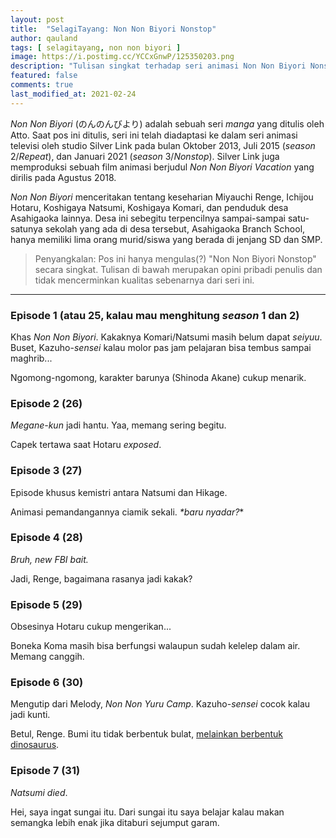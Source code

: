 ```yaml
---
layout: post
title:  "SelagiTayang: Non Non Biyori Nonstop"
author: qauland
tags: [ selagitayang, non non biyori ]
image: https://i.postimg.cc/YCCxGnwP/125350203.png
description: "Tulisan singkat terhadap seri animasi Non Non Biyori Nonstop."
featured: false
comments: true
last_modified_at: 2021-02-24
---
```


*Non Non Biyori* (のんのんびより) adalah sebuah seri *manga* yang ditulis oleh Atto. Saat pos ini ditulis, seri ini telah diadaptasi ke dalam seri animasi televisi oleh studio Silver Link pada bulan Oktober 2013, Juli 2015 (*season* 2/*Repeat*), dan Januari 2021 (*season* 3/*Nonstop*). Silver Link juga memproduksi sebuah film animasi berjudul *Non Non Biyori Vacation* yang dirilis pada Agustus 2018.

*Non Non Biyori* menceritakan tentang keseharian Miyauchi Renge, Ichijou Hotaru, Koshigaya Natsumi, Koshigaya Komari, dan penduduk desa Asahigaoka lainnya. Desa ini sebegitu terpencilnya sampai-sampai satu-satunya sekolah yang ada di desa tersebut, Asahigaoka Branch School, hanya memiliki lima orang murid/siswa yang berada di jenjang SD dan SMP.

> Penyangkalan: Pos ini hanya mengulas(?) "Non Non Biyori Nonstop" secara singkat. Tulisan di bawah merupakan opini pribadi penulis dan tidak mencerminkan kualitas sebenarnya dari seri ini.

---

### Episode 1 (atau 25, kalau mau menghitung *season* 1 dan 2)

Khas *Non Non Biyori*. Kakaknya Komari/Natsumi masih belum dapat *seiyuu*. Buset, Kazuho-*sensei* kalau molor pas jam pelajaran bisa tembus sampai maghrib...

Ngomong-ngomong, karakter barunya (Shinoda Akane) cukup menarik.

### Episode 2 (26)

*Megane-kun* jadi hantu. Yaa, memang sering begitu.

Capek tertawa saat Hotaru *exposed*.

### Episode 3 (27)

Episode khusus kemistri antara Natsumi dan Hikage.

Animasi pemandangannya ciamik sekali. *\*baru nyadar?*\*

### Episode 4 (28)

*Bruh, new FBI bait.*

Jadi, Renge, bagaimana rasanya jadi kakak?

### Episode 5 (29)

Obsesinya Hotaru cukup mengerikan...

Boneka Koma masih bisa berfungsi walaupun sudah kelelep dalam air. Memang canggih.

### Episode 6 (30)

Mengutip dari Melody, *Non Non Yuru Camp*. Kazuho-*sensei* cocok kalau jadi kunti.

Betul, Renge. Bumi itu tidak berbentuk bulat, [melainkan berbentuk dinosaurus](<https://twitter.com/dinosaurearth>).

### Episode 7 (31)

*Natsumi died*.

Hei, saya ingat sungai itu. Dari sungai itu saya belajar kalau makan semangka lebih enak jika ditaburi sejumput garam.
